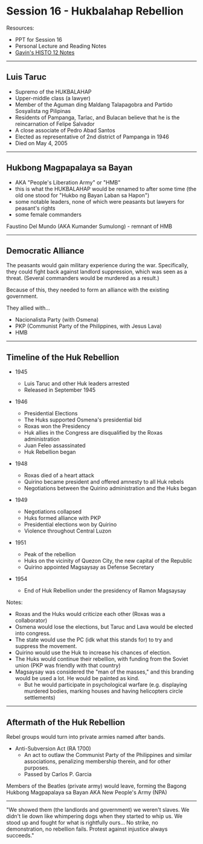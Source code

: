 # Session 16 - Hukbalahap Rebellion

Resources:
- PPT for Session 16
- Personal Lecture and Reading Notes
- [Gavin's HISTO 12 Notes](https://docs.google.com/document/d/1xHkrErD4_WfeNPrvsBU8SvP2fxrATDznUxktA25vlOg/edit)

---

## Luis Taruc

- Supremo of the HUKBALAHAP
- Upper-middle class (a lawyer)
- Member of the Aguman ding Maldang Talapagobra and Partido Sosyalista ng Pilipinas
- Residents of Pampanga, Tarlac, and Bulacan believe that he is the reincarnation of Felipe Salvador
- A close associate of Pedro Abad Santos
- Elected as representative of 2nd district of Pampanga in 1946
- Died on May 4, 2005

---

## Hukbong Magpapalaya sa Bayan

- AKA "People's Liberation Army" or "HMB"
- this is what the HUKBALAHAP would be renamed to after some time (the old one stood for "Hukbo ng Bayan Laban sa Hapon")
- some notable leaders, none of which were peasants but lawyers for peasant's rights
- some female commanders

Faustino Del Mundo (AKA Kumander Sumulong) - remnant of HMB

---

## Democratic Alliance

The peasants would gain military experience during the war. Specifically, they could fight back against landlord suppression, which was seen as a threat. (Several commanders would be murdered as a result.)

Because of this, they needed to form an alliance with the existing government.

They allied with...
- Nacionalista Party (with Osmena)
- PKP (Communist Party of the Philippines, with Jesus Lava)
- HMB

---

## Timeline of the Huk Rebellion

- 1945
	- Luis Taruc and other Huk leaders arrested
	- Released in September 1945

- 1946
	- Presidential Elections
	- The Huks supported Osmena's presidential bid
	- Roxas won the Presidency
	- Huk allies in the Congress are disqualified by the Roxas administration
	- Juan Feleo assassinated
	- Huk Rebellion began

- 1948
	- Roxas died of a heart attack
	- Quirino became president and offered amnesty to all Huk rebels
	- Negotiations between the Quirino administration and the Huks began

- 1949
	- Negotiations collapsed
	- Huks formed alliance with PKP
	- Presidential elections won by Quirino
	- Violence throughout Central Luzon

- 1951
	- Peak of the rebellion
	- Huks on the vicinity of Quezon City, the new capital of the Republic
	- Quirino appointed Magsaysay as Defense Secretary

- 1954
	- End of Huk Rebellion under the presidency of Ramon Magsaysay

Notes:

- Roxas and the Huks would criticize each other (Roxas was a collaborator)
- Osmena would lose the elections, but Taruc and Lava would be elected into congress.
- The state would use the PC (idk what this stands for) to try and suppress the movement.
- Quirino would use the Huk to increase his chances of election.
- The Huks would continue their rebellion, with funding from the Soviet union (PKP was friendly with that country)
- Magsaysay was considered the "man of the masses," and this branding would be used a lot. He would be painted as kind.
	- But he would participate in psychological warfare (e.g. displaying murdered bodies, marking houses and having helicopters circle settlements)

---

## Aftermath of the Huk Rebellion

Rebel groups would turn into private armies named after bands.

- Anti-Subversion Act (RA 1700)
	- An act to outlaw the Communist Party of the Philippines and similar associations, penalizing membership therein, and for other purposes.
	- Passed by Carlos P. Garcia

Members of the Beatles (private army) would leave, forming the Bagong Hukbong Magpapalaya sa Bayan AKA New People's Army (NPA)

---

"We showed them (the landlords and government) we weren't slaves. We didn't lie down like whimpering dogs when they started to whip us. We stood up and fought for what is rightfully ours... No strike, no demonstration, no rebellion fails. Protest against injustice always succeeds."